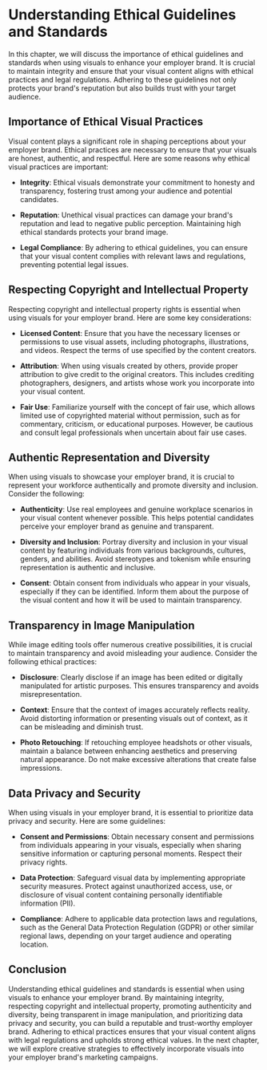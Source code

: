 Understanding Ethical Guidelines and Standards
=======================================================

In this chapter, we will discuss the importance of ethical guidelines and standards when using visuals to enhance your employer brand. It is crucial to maintain integrity and ensure that your visual content aligns with ethical practices and legal regulations. Adhering to these guidelines not only protects your brand's reputation but also builds trust with your target audience.

Importance of Ethical Visual Practices
--------------------------------------

Visual content plays a significant role in shaping perceptions about your employer brand. Ethical practices are necessary to ensure that your visuals are honest, authentic, and respectful. Here are some reasons why ethical visual practices are important:

* **Integrity**: Ethical visuals demonstrate your commitment to honesty and transparency, fostering trust among your audience and potential candidates.

* **Reputation**: Unethical visual practices can damage your brand's reputation and lead to negative public perception. Maintaining high ethical standards protects your brand image.

* **Legal Compliance**: By adhering to ethical guidelines, you can ensure that your visual content complies with relevant laws and regulations, preventing potential legal issues.

Respecting Copyright and Intellectual Property
----------------------------------------------

Respecting copyright and intellectual property rights is essential when using visuals for your employer brand. Here are some key considerations:

* **Licensed Content**: Ensure that you have the necessary licenses or permissions to use visual assets, including photographs, illustrations, and videos. Respect the terms of use specified by the content creators.

* **Attribution**: When using visuals created by others, provide proper attribution to give credit to the original creators. This includes crediting photographers, designers, and artists whose work you incorporate into your visual content.

* **Fair Use**: Familiarize yourself with the concept of fair use, which allows limited use of copyrighted material without permission, such as for commentary, criticism, or educational purposes. However, be cautious and consult legal professionals when uncertain about fair use cases.

Authentic Representation and Diversity
--------------------------------------

When using visuals to showcase your employer brand, it is crucial to represent your workforce authentically and promote diversity and inclusion. Consider the following:

* **Authenticity**: Use real employees and genuine workplace scenarios in your visual content whenever possible. This helps potential candidates perceive your employer brand as genuine and transparent.

* **Diversity and Inclusion**: Portray diversity and inclusion in your visual content by featuring individuals from various backgrounds, cultures, genders, and abilities. Avoid stereotypes and tokenism while ensuring representation is authentic and inclusive.

* **Consent**: Obtain consent from individuals who appear in your visuals, especially if they can be identified. Inform them about the purpose of the visual content and how it will be used to maintain transparency.

Transparency in Image Manipulation
----------------------------------

While image editing tools offer numerous creative possibilities, it is crucial to maintain transparency and avoid misleading your audience. Consider the following ethical practices:

* **Disclosure**: Clearly disclose if an image has been edited or digitally manipulated for artistic purposes. This ensures transparency and avoids misrepresentation.

* **Context**: Ensure that the context of images accurately reflects reality. Avoid distorting information or presenting visuals out of context, as it can be misleading and diminish trust.

* **Photo Retouching**: If retouching employee headshots or other visuals, maintain a balance between enhancing aesthetics and preserving natural appearance. Do not make excessive alterations that create false impressions.

Data Privacy and Security
-------------------------

When using visuals in your employer brand, it is essential to prioritize data privacy and security. Here are some guidelines:

* **Consent and Permissions**: Obtain necessary consent and permissions from individuals appearing in your visuals, especially when sharing sensitive information or capturing personal moments. Respect their privacy rights.

* **Data Protection**: Safeguard visual data by implementing appropriate security measures. Protect against unauthorized access, use, or disclosure of visual content containing personally identifiable information (PII).

* **Compliance**: Adhere to applicable data protection laws and regulations, such as the General Data Protection Regulation (GDPR) or other similar regional laws, depending on your target audience and operating location.

Conclusion
----------

Understanding ethical guidelines and standards is essential when using visuals to enhance your employer brand. By maintaining integrity, respecting copyright and intellectual property, promoting authenticity and diversity, being transparent in image manipulation, and prioritizing data privacy and security, you can build a reputable and trust-worthy employer brand. Adhering to ethical practices ensures that your visual content aligns with legal regulations and upholds strong ethical values. In the next chapter, we will explore creative strategies to effectively incorporate visuals into your employer brand's marketing campaigns.
